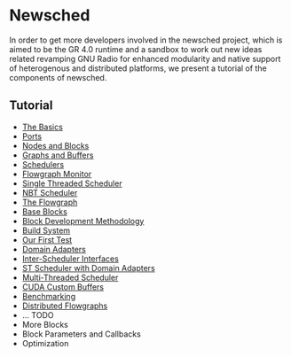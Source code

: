 # Newsched

In order to get more developers involved in the newsched project, which is aimed to be the GR 4.0 runtime and a sandbox to work out new ideas related revamping GNU Radio for enhanced modularity and native support of heterogenous and distributed platforms, we present a tutorial of the components of newsched.

## Tutorial

- [The Basics](02_Basics)
- [Ports](03_Ports)
- [Nodes and Blocks](04_NodesBlocks)
- [Graphs and Buffers](05_GraphsBuffers)
- [Schedulers](06_Schedulers)
- [Flowgraph Monitor](07_FlowgraphMonitor)
- [Single Threaded Scheduler](08_STScheduler)
- [NBT Scheduler](08b_NBTScheduler)
- [The Flowgraph](09_Flowgraph)
- [Base Blocks](10_BaseBlocks)
- [Block Development Methodology](10b_BlockDev)
- [Build System](11_BuildSystem)
- [Our First Test](12_FirstTest)
- [Domain Adapters](13_DomainAdapters)
- [Inter-Scheduler Interfaces](14_InterSchedulerInterfaces)
- [ST Scheduler with Domain Adapters](15_STSchedWithDA)
- [Multi-Threaded Scheduler](16_MTScheduler)
- [CUDA Custom Buffers](17_CudaCustomBuffers)
- [Benchmarking](18_Benchmarking)
- [Distributed Flowgraphs](19_Distributed)
- ... TODO
- More Blocks
- Block Parameters and Callbacks
- Optimization